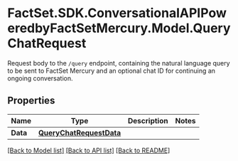 # FactSet.SDK.ConversationalAPIPoweredbyFactSetMercury.Model.QueryChatRequest
Request body to the `/query` endpoint, containing the natural language query to be sent to FactSet Mercury and an optional chat ID for continuing an ongoing conversation.

## Properties

Name | Type | Description | Notes
------------ | ------------- | ------------- | -------------
**Data** | [**QueryChatRequestData**](QueryChatRequestData.md) |  | 

[[Back to Model list]](../README.md#documentation-for-models) [[Back to API list]](../README.md#documentation-for-api-endpoints) [[Back to README]](../README.md)

